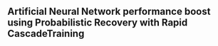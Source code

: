 
## **Artificial Neural Network performance boost using Probabilistic Recovery with Rapid CascadeTraining**
